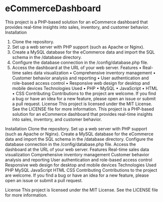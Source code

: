# eCommerceDashboard
This project is a PHP-based solution for an eCommerce dashboard that provides real-time insights into sales, inventory, and customer behavior.
Installation
1.	Clone the repository.
2.	Set up a web server with PHP support (such as Apache or Nginx).
3.	Create a MySQL database for the eCommerce data and import the SQL schema in the /database directory.
4.	Configure the database connection in the /config/database.php file.
5.	Access the dashboard at the URL of your web server.
Features
•	Real-time sales data visualization
•	Comprehensive inventory management
•	Customer behavior analysis and reporting
•	User authentication and role-based access control
•	Responsive web design for desktop and mobile devices
Technologies Used
•	PHP
•	MySQL
•	JavaScript
•	HTML
•	CSS
Contributing
Contributions to the project are welcome. If you find a bug or have an idea for a new feature, please open an issue or submit a pull request.
License
This project is licensed under the MIT License. See the LICENSE file for more information.
This project is a PHP-based solution for an eCommerce dashboard that provides real-time insights into sales, inventory, and customer behavior.

Installation
Clone the repository.
Set up a web server with PHP support (such as Apache or Nginx).
Create a MySQL database for the eCommerce data and import the SQL schema in the /database directory.
Configure the database connection in the /config/database.php file.
Access the dashboard at the URL of your web server.
Features
Real-time sales data visualization
Comprehensive inventory management
Customer behavior analysis and reporting
User authentication and role-based access control
Responsive web design for desktop and mobile devices
Technologies Used
PHP
MySQL
JavaScript
HTML
CSS
Contributing
Contributions to the project are welcome. If you find a bug or have an idea for a new feature, please open an issue or submit a pull request.

License
This project is licensed under the MIT License. See the LICENSE file for more information.